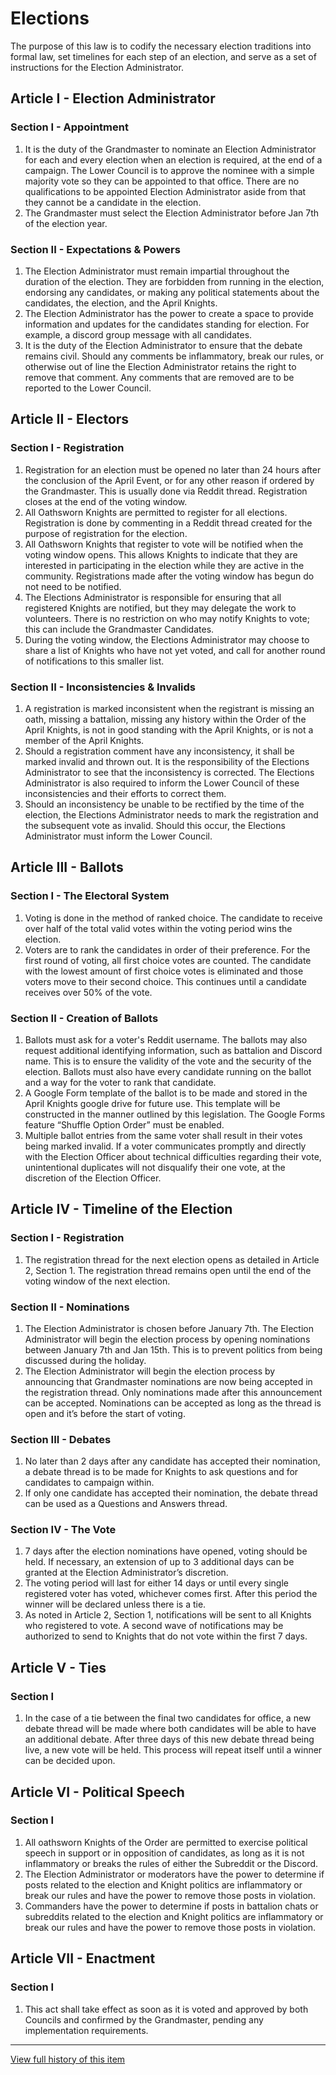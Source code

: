 [Version: 2.1]: #

# Elections
The purpose of this law is to codify the necessary election traditions into formal law, set timelines for each step of an election, and serve as a set of instructions for the Election Administrator.

## Article I - Election Administrator

### Section I - Appointment
1. It is the duty of the Grandmaster to nominate an Election Administrator for each and every election when an election is required, at the end of a campaign. The Lower Council is to approve the nominee with a simple majority vote so they can be appointed to that office. There are no qualifications to be appointed Election Administrator aside from that they cannot be a candidate in the election.
2. The Grandmaster must select the Election Administrator before Jan 7th of the election year.

### Section II - Expectations & Powers
1. The Election Administrator must remain impartial throughout the duration of the election. They are forbidden from running in the election, endorsing any candidates, or making any political statements about the candidates, the election, and the April Knights.
2. The Election Administrator has the power to create a space to provide information and updates for the candidates standing for election. For example, a discord group message with all candidates.
3. It is the duty of the Election Administrator to ensure that the debate remains civil. Should any comments be inflammatory, break our rules, or otherwise out of line the Election Administrator retains the right to remove that comment. Any comments that are removed are to be reported to the Lower Council.

## Article II - Electors

### Section I - Registration
1. Registration for an election must be opened no later than 24 hours after the conclusion of the April Event, or for any other reason if ordered by the Grandmaster. This is usually done via Reddit thread. Registration closes at the end of the voting window.
2. All Oathsworn Knights are permitted to register for all elections. Registration is done by commenting in a Reddit thread created for the purpose of registration for the election.
3. All Oathsworn Knights that register to vote will be notified when the voting window opens. This allows Knights to indicate that they are interested in participating in the election while they are active in the community. Registrations made after the voting window has begun do not need to be notified.
4. The Elections Administrator is responsible for ensuring that all registered Knights are notified, but they may delegate the work to volunteers. There is no restriction on who may notify Knights to vote; this can include the Grandmaster Candidates.
5. During the voting window, the Elections Administrator may choose to share a list of Knights who have not yet voted, and call for another round of notifications to this smaller list.

### Section II - Inconsistencies & Invalids
1. A registration is marked inconsistent when the registrant is missing an oath, missing a battalion, missing any history within the Order of the April Knights, is not in good standing with the April Knights, or is not a member of the April Knights.
2. Should a registration comment have any inconsistency, it shall be marked invalid and thrown out. It is the responsibility of the Elections Administrator to see that the inconsistency is corrected. The Elections Administrator is also required to inform the Lower Council of these inconsistencies and their efforts to correct them.
3. Should an inconsistency be unable to be rectified by the time of the election, the Elections Administrator needs to mark the registration and the subsequent vote as invalid. Should this occur, the Elections Administrator must inform the Lower Council.

## Article III - Ballots

### Section I - The Electoral System
1. Voting is done in the method of ranked choice. The candidate to receive over half of the total valid votes within the voting period wins the election.
2. Voters are to rank the candidates in order of their preference. For the first round of voting, all first choice votes are counted. The candidate with the lowest amount of first choice votes is eliminated and those voters move to their second choice. This continues until a candidate receives over 50% of the vote.

### Section II - Creation of Ballots
1. Ballots must ask for a voter's Reddit username. The ballots may also request additional identifying information, such as battalion and Discord name. This is to ensure the validity of the vote and the security of the election. Ballots must also have every candidate running on the ballot and a way for the voter to rank that candidate.
2. A Google Form template of the ballot is to be made and stored in the April Knights google drive for future use. This template will be constructed in the manner outlined by this legislation. The Google Forms feature “Shuffle Option Order” must be enabled.
3. Multiple ballot entries from the same voter shall result in their votes being marked invalid. If a voter communicates promptly and directly with the Election Officer about technical difficulties regarding their vote, unintentional duplicates will not disqualify their one vote, at the discretion of the Election Officer.

## Article IV - Timeline of the Election

### Section I - Registration
1. The registration thread for the next election opens as detailed in Article 2, Section 1. The registration thread remains open until the end of the voting window of the next election.

### Section II - Nominations
1. The Election Administrator is chosen before January 7th. The Election Administrator will begin the election process by opening nominations between January 7th and Jan 15th. This is to prevent politics from being discussed during the holiday.
2. The Election Administrator will begin the election process by announcing that Grandmaster nominations are now being accepted in the registration thread. Only nominations made after this announcement can be accepted. Nominations can be accepted as long as the thread is open and it’s before the start of voting.

### Section III - Debates
1. No later than 2 days after any candidate has accepted their nomination, a debate thread is to be made for Knights to ask questions and for candidates to campaign within.
2. If only one candidate has accepted their nomination, the debate thread can be used as a Questions and Answers thread.

### Section IV - The Vote
1. 7 days after the election nominations have opened, voting should be held. If necessary, an extension of up to 3 additional days can be granted at the Election Administrator’s discretion.
2. The voting period will last for either 14 days or until every single registered voter has voted, whichever comes first. After this period the winner will be declared unless there is a tie.
3. As noted in Article 2, Section 1, notifications will be sent to all Knights who registered to vote. A second wave of notifications may be authorized to send to Knights that do not vote within the first 7 days.

## Article V - Ties

### Section I
1. In the case of a tie between the final two candidates for office, a new debate thread will be made where both candidates will be able to have an additional debate. After three days of this new debate thread being live, a new vote will be held. This process will repeat itself until a winner can be decided upon.

## Article VI - Political Speech

### Section I
1. All oathsworn Knights of the Order are permitted to exercise political speech in support or in opposition of candidates, as long as it is not inflammatory or breaks the rules of either the Subreddit or the Discord.
2. The Election Administrator or moderators have the power to determine if posts related to the election and Knight politics are inflammatory or break our rules and have the power to remove those posts in violation.
3. Commanders have the power to determine if posts in battalion chats or subreddits related to the election and Knight politics are inflammatory or break our rules and have the power to remove those posts in violation.

## Article VII - Enactment

### Section I
1. This act shall take effect as soon as it is voted and approved by both Councils and confirmed by the Grandmaster, pending any implementation requirements.
---
[View full history of this item](https://github.com/Szeraax/Legislature/commits/main/Statutes/Elections.md)
